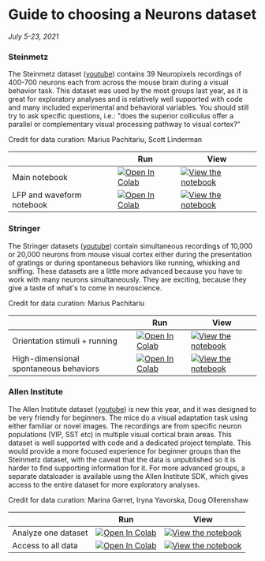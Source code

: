 # Guide to choosing a Neurons dataset

*July 5-23, 2021*

### Steinmetz

The Steinmetz dataset ([youtube](https://www.youtube.com/watch?v=WXn4-FpVaOo)) contains 39 Neuropixels recordings of 400-700 neurons each from across the mouse brain during a visual behavior task. This dataset was used by the most groups last year, as it is great for exploratory analyses and is relatively well supported with code and many included experimental and behavioral variables. You should still try to ask specific questions, i.e.: "does the superior colliculus offer a parallel or complementary visual processing pathway to visual cortex?"

Credit for data curation: Marius Pachitariu, Scott Linderman

|   | Run | View |
| - | --- | ---- |
| Main notebook | [![Open In Colab](https://colab.research.google.com/assets/colab-badge.svg)](https://colab.research.google.com/github/NeuromatchAcademy/course-content/blob/master/projects/neurons/load_steinmetz_decisions.ipynb) | [![View the notebook](https://img.shields.io/badge/render-nbviewer-orange.svg)](https://nbviewer.jupyter.org/github/NeuromatchAcademy/course-content/blob/master/projects/neurons/load_steinmetz_decisions.ipynb?flush_cache=true) |
| LFP and waveform notebook | [![Open In Colab](https://colab.research.google.com/assets/colab-badge.svg)](https://colab.research.google.com/github/NeuromatchAcademy/course-content/blob/master/projects/neurons/load_steinmetz_extra.ipynb) | [![View the notebook](https://img.shields.io/badge/render-nbviewer-orange.svg)](https://nbviewer.jupyter.org/github/NeuromatchAcademy/course-content/blob/master/projects/neurons/load_steinmetz_extra.ipynb?flush_cache=true) |

### Stringer

The Stringer datasets ([youtube](https://www.youtube.com/watch?v=78GSgf6Dkkk)) contain simultaneous recordings of 10,000 or 20,000 neurons from mouse visual cortex either during the presentation of gratings or during spontaneous behaviors like running, whisking and sniffing. These datasets are a little more advanced because you have to work with many neurons simultaneously. They are exciting, because they give a taste of what's to come in neuroscience.

Credit for data curation: Marius Pachitariu

|   | Run | View |
| - | --- | ---- |
| Orientation stimuli + running | [![Open In Colab](https://colab.research.google.com/assets/colab-badge.svg)](https://colab.research.google.com/github/NeuromatchAcademy/course-content/blob/master/projects/neurons/load_stringer_orientations.ipynb) | [![View the notebook](https://img.shields.io/badge/render-nbviewer-orange.svg)](https://nbviewer.jupyter.org/github/NeuromatchAcademy/course-content/blob/master/projects/neurons/load_stringer_orientations.ipynb?flush_cache=true) |
| High-dimensional spontaneous behaviors | [![Open In Colab](https://colab.research.google.com/assets/colab-badge.svg)](https://colab.research.google.com/github/NeuromatchAcademy/course-content/blob/master/projects/neurons/load_stringer_spontaneous.ipynb) | [![View the notebook](https://img.shields.io/badge/render-nbviewer-orange.svg)](https://nbviewer.jupyter.org/github/NeuromatchAcademy/course-content/blob/master/projects/neurons/load_stringer_spontaneous.ipynb?flush_cache=true) |

### Allen Institute

The Allen Institute dataset ([youtube](https://www.youtube.com/watch?v=3YP-GYvYnuA)) is new this year, and it was designed to be very friendly for beginners. The mice do a visual adaptation task using either familiar or novel images. The recordings are from specific neuron populations (VIP, SST etc) in multiple visual cortical brain areas. This dataset is well supported with code and a dedicated project template. This would provide a more focused experience for beginner groups than the Steinmetz dataset, with the caveat that the data is unpublished so it is harder to find supporting information for it. For more advanced groups, a separate dataloader is available using the Allen Institute SDK, which gives access to the entire dataset for more exploratory analyses.

Credit for data curation: Marina Garret, Iryna Yavorska, Doug Ollerenshaw

|   | Run | View |
| - | --- | ---- |
| Analyze one dataset | [![Open In Colab](https://colab.research.google.com/assets/colab-badge.svg)](https://colab.research.google.com/github/NeuromatchAcademy/course-content/blob/master/projects/neurons/load_Allen_Visual_Behavior_from_pre_processed_file.ipynb) | [![View the notebook](https://img.shields.io/badge/render-nbviewer-orange.svg)](https://nbviewer.jupyter.org/github/NeuromatchAcademy/course-content/blob/master/projects/neurons/load_Allen_Visual_Behavior_from_pre_processed_file.ipynb?flush_cache=true) |
| Access to all data | [![Open In Colab](https://colab.research.google.com/assets/colab-badge.svg)](https://colab.research.google.com/github/NeuromatchAcademy/course-content/blob/master/projects/neurons/load_Allen_Visual_Behavior_from_SDK.ipynb) | [![View the notebook](https://img.shields.io/badge/render-nbviewer-orange.svg)](https://nbviewer.jupyter.org/github/NeuromatchAcademy/course-content/blob/master/projects/neurons/load_Allen_Visual_Behavior_from_SDK.ipynb?flush_cache=true) |
